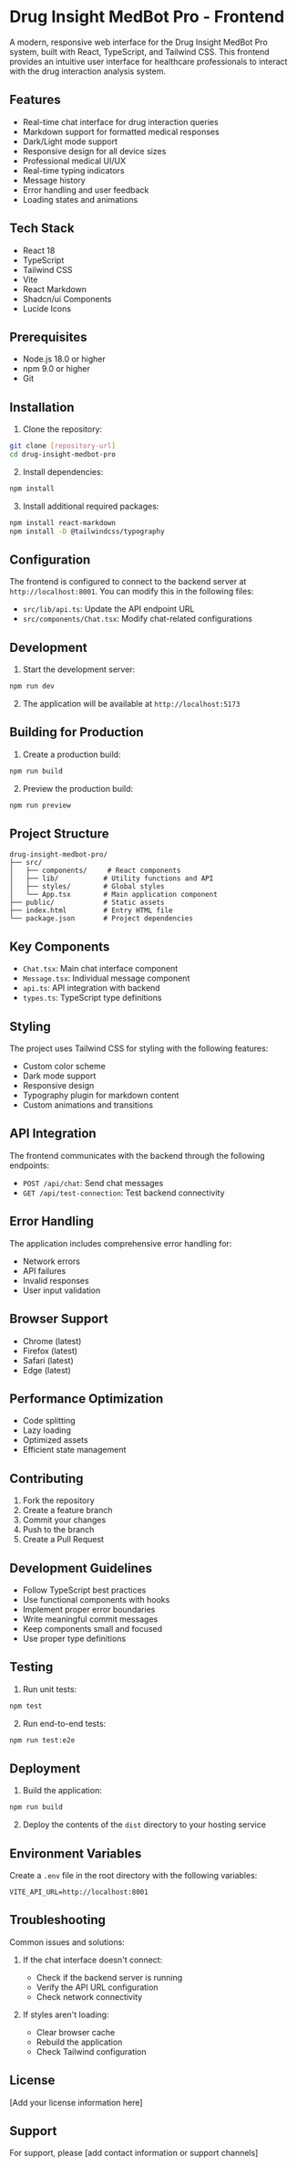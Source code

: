 # Drug Insight MedBot Pro - Frontend

A modern, responsive web interface for the Drug Insight MedBot Pro system, built with React, TypeScript, and Tailwind CSS. This frontend provides an intuitive user interface for healthcare professionals to interact with the drug interaction analysis system.

## Features

- Real-time chat interface for drug interaction queries
- Markdown support for formatted medical responses
- Dark/Light mode support
- Responsive design for all device sizes
- Professional medical UI/UX
- Real-time typing indicators
- Message history
- Error handling and user feedback
- Loading states and animations

## Tech Stack

- React 18
- TypeScript
- Tailwind CSS
- Vite
- React Markdown
- Shadcn/ui Components
- Lucide Icons

## Prerequisites

- Node.js 18.0 or higher
- npm 9.0 or higher
- Git

## Installation

1. Clone the repository:
```bash
git clone [repository-url]
cd drug-insight-medbot-pro
```

2. Install dependencies:
```bash
npm install
```

3. Install additional required packages:
```bash
npm install react-markdown
npm install -D @tailwindcss/typography
```

## Configuration

The frontend is configured to connect to the backend server at `http://localhost:8001`. You can modify this in the following files:
- `src/lib/api.ts`: Update the API endpoint URL
- `src/components/Chat.tsx`: Modify chat-related configurations

## Development

1. Start the development server:
```bash
npm run dev
```

2. The application will be available at `http://localhost:5173`

## Building for Production

1. Create a production build:
```bash
npm run build
```

2. Preview the production build:
```bash
npm run preview
```

## Project Structure

```
drug-insight-medbot-pro/
├── src/
│   ├── components/     # React components
│   ├── lib/           # Utility functions and API
│   ├── styles/        # Global styles
│   └── App.tsx        # Main application component
├── public/            # Static assets
├── index.html         # Entry HTML file
└── package.json       # Project dependencies
```

## Key Components

- `Chat.tsx`: Main chat interface component
- `Message.tsx`: Individual message component
- `api.ts`: API integration with backend
- `types.ts`: TypeScript type definitions

## Styling

The project uses Tailwind CSS for styling with the following features:
- Custom color scheme
- Dark mode support
- Responsive design
- Typography plugin for markdown content
- Custom animations and transitions

## API Integration

The frontend communicates with the backend through the following endpoints:
- `POST /api/chat`: Send chat messages
- `GET /api/test-connection`: Test backend connectivity

## Error Handling

The application includes comprehensive error handling for:
- Network errors
- API failures
- Invalid responses
- User input validation

## Browser Support

- Chrome (latest)
- Firefox (latest)
- Safari (latest)
- Edge (latest)

## Performance Optimization

- Code splitting
- Lazy loading
- Optimized assets
- Efficient state management

## Contributing

1. Fork the repository
2. Create a feature branch
3. Commit your changes
4. Push to the branch
5. Create a Pull Request

## Development Guidelines

- Follow TypeScript best practices
- Use functional components with hooks
- Implement proper error boundaries
- Write meaningful commit messages
- Keep components small and focused
- Use proper type definitions

## Testing

1. Run unit tests:
```bash
npm test
```

2. Run end-to-end tests:
```bash
npm run test:e2e
```

## Deployment

1. Build the application:
```bash
npm run build
```

2. Deploy the contents of the `dist` directory to your hosting service

## Environment Variables

Create a `.env` file in the root directory with the following variables:
```
VITE_API_URL=http://localhost:8001
```

## Troubleshooting

Common issues and solutions:
1. If the chat interface doesn't connect:
   - Check if the backend server is running
   - Verify the API URL configuration
   - Check network connectivity

2. If styles aren't loading:
   - Clear browser cache
   - Rebuild the application
   - Check Tailwind configuration

## License

[Add your license information here]

## Support

For support, please [add contact information or support channels]
